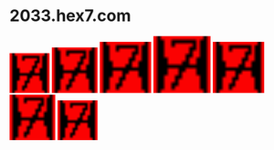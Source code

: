 # 2033.hex7.com


<p>
  <img src="./static/favicon.ico" width="70" />
  <img src="./static/favicon.ico" width="80" />
  <img src="./static/favicon.ico" width="90" />
  <img src="./static/favicon.ico" width="100" />
  <img src="./static/favicon.ico" width="90" />
  <img src="./static/favicon.ico" width="80" />
  <img src="./static/favicon.ico" width="70" />
</p>
